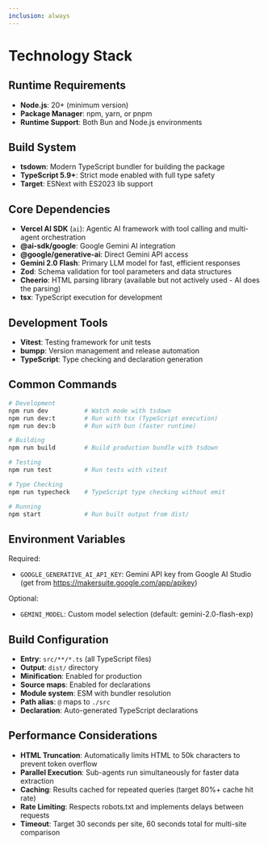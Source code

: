 ```yaml
---
inclusion: always
---
```


# Technology Stack

## Runtime Requirements

- **Node.js**: 20+ (minimum version)
- **Package Manager**: npm, yarn, or pnpm
- **Runtime Support**: Both Bun and Node.js environments

## Build System

- **tsdown**: Modern TypeScript bundler for building the package
- **TypeScript 5.9+**: Strict mode enabled with full type safety
- **Target**: ESNext with ES2023 lib support

## Core Dependencies

- **Vercel AI SDK** (`ai`): Agentic AI framework with tool calling and multi-agent orchestration
- **@ai-sdk/google**: Google Gemini AI integration
- **@google/generative-ai**: Direct Gemini API access
- **Gemini 2.0 Flash**: Primary LLM model for fast, efficient responses
- **Zod**: Schema validation for tool parameters and data structures
- **Cheerio**: HTML parsing library (available but not actively used - AI does the parsing)
- **tsx**: TypeScript execution for development

## Development Tools

- **Vitest**: Testing framework for unit tests
- **bumpp**: Version management and release automation
- **TypeScript**: Type checking and declaration generation

## Common Commands

```bash
# Development
npm run dev          # Watch mode with tsdown
npm run dev:t        # Run with tsx (TypeScript execution)
npm run dev:b        # Run with bun (faster runtime)

# Building
npm run build        # Build production bundle with tsdown

# Testing
npm run test         # Run tests with vitest

# Type Checking
npm run typecheck    # TypeScript type checking without emit

# Running
npm start            # Run built output from dist/
```

## Environment Variables

Required:
- `GOOGLE_GENERATIVE_AI_API_KEY`: Gemini API key from Google AI Studio (get from https://makersuite.google.com/app/apikey)

Optional:
- `GEMINI_MODEL`: Custom model selection (default: gemini-2.0-flash-exp)

## Build Configuration

- **Entry**: `src/**/*.ts` (all TypeScript files)
- **Output**: `dist/` directory
- **Minification**: Enabled for production
- **Source maps**: Enabled for declarations
- **Module system**: ESM with bundler resolution
- **Path alias**: `@` maps to `./src`
- **Declaration**: Auto-generated TypeScript declarations

## Performance Considerations

- **HTML Truncation**: Automatically limits HTML to 50k characters to prevent token overflow
- **Parallel Execution**: Sub-agents run simultaneously for faster data extraction
- **Caching**: Results cached for repeated queries (target 80%+ cache hit rate)
- **Rate Limiting**: Respects robots.txt and implements delays between requests
- **Timeout**: Target 30 seconds per site, 60 seconds total for multi-site comparison
